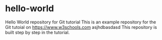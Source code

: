 # hello-world
Hello World repository for Git tutorial
This is an example repository for the Git tutoial on https://www.w3schools.com
asjhdbasdasd
This repository is built step by step in the tutorial.
